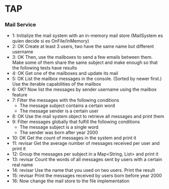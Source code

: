 # TAP

### Mail Service

- 1: Initialize the mail system with an in-memory mail store    (MailSystem es quien decide si es OnFile/InMemory)
- 2: OK Create at least 3 users, two have the same name but different username
- 3: OK Then, use the mailboxes to send a few emails between them. Make some of them share the
same subject and make enough so that the following tests have results
- 4: OK Get one of the mailboxes and update its mail
- 5: OK List the mailbox messages in the console. (Sorted by newer first.) Use the iterable capabilities
of the mailbox
- 6: OK? Now list the messages by sender username using the mailbox feature
- 7: Filter the messages with the following conditions
	- The message subject contains a certain word
	- The message sender is a certain user
- 8: OK Use the mail system object to retrieve all messages and print them
- 9: Filter messages globally that fulfill the following conditions
	- The message subject is a single word
	- The sender was born after year 2000
- 10: OK Get the count of messages in the system and print it
- 11: revisar Get the average number of messages received per user and print it
- 12: Group the messages per subject in a Map<String, List<Message>> and print it
- 13: revisar Count the words of all messages sent by users with a certain real name
- 14: revisar Use the name that you used on two users. Print the result
- 15: revisar Print the messages received by users born before year 2000
- 16: Now change the mail store to the file implementation
